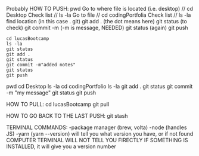 Probably HOW TO PUSH:
pwd
Go to where file is located (i.e. desktop) // cd Desktop
Check list // ls -la
Go to file // cd codingPortfolia
Check list // ls -la
find location (in this case . git)
git add . (the dot means here)
git status (to check)
git commit -m (-m is message, NEEDED)
git status (again)
git push

    cd lucasBootcamp
    ls -la
    git status
    git add .
    git status
    git commit -m"added notes"
    git status
    git push


pwd
cd Desktop
ls -la
cd codingPortfolio
ls -la
git add .
git status
git commit -m "my message"
git status
git push





HOW TO PULL:
cd lucasBootcamp
git pull

HOW TO GO BACK TO THE LAST PUSH:
git stash



TERMINAL COMMANDS:
-package manager (brew, volta)
-node (handles JS)
-yarn (yarn --version) will tell you what version you have, or if not found
COMPUTER TERMINAL WILL NOT TELL YOU FIRECTLY IF SOMETHING IS INSTALLED, it will give you a version number